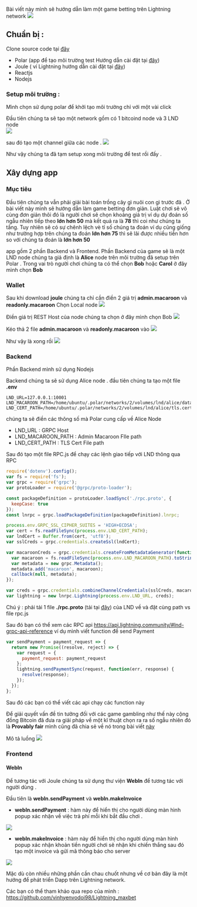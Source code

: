 Bài viết này mình sẽ hướng dẫn làm một game betting trên Lightning network 
![](https://images.viblo.asia/08428827-b519-475b-9edc-6138767e0003.png)

## Chuẩn bị :
Clone source code tại [đây](https://github.com/vinhyenvodoi98/Lightning_maxbet)

* Polar (app để tạo môi trường test Hướng dẫn cài đặt tại [đây](https://viblo.asia/p/bitcoin-polar-1-not-nhac-setup-xong-lightning-network-Az45ba7QlxY))
* Joule ( ví Lightning hướng dẫn cài đặt tại [đây](https://lightningjoule.com/))
* Reactjs
* Nodejs

### Setup môi trường : 
Mình chọn sử dụng polar để khởi tạo môi trường chỉ với một vài click

Đầu tiên chúng ta sẽ tạo một network gồm có 1 bitcoind node và 3 LND node   
![](https://images.viblo.asia/910c2515-b3b7-4a96-bdae-7978fb6465b4.png)

sau đó tạo một channel giữa các node .
![](https://images.viblo.asia/17ed6e71-b8b5-4c75-a093-b66acfdf4b54.png)

Như vậy chúng ta đã tạm setup xong môi trường để test rồi đấy .

## Xây dựng app
### Mục tiêu
Đầu tiên chúng ta vẫn phải giải bài toán trồng cây gì nuôi con gì trước đã . Ở bài viết này mình sẽ hướng dẫn làm game betting đơn giản.
Luật chơi sẽ vô cùng đơn giản thôi đó là người chơi sẽ chọn khoảng giá trị ví dụ dự đoán số ngẫu nhiên tiếp theo **lớn hơn 50** mà kết quả ra là **78** thì coi như chúng ta tắng. Tuy nhiên sẽ có sự chênh lệch vè tỉ số chúng ta đoán ví dụ cũng giống như trường hợp trên chúng ta đoán **lớn hơn 75** thì sẽ lãi được nhiều tiền hơn so với chúng ta đoán là **lớn hơn 50** 

app gồm 2 phần Backend và Frontend. Phần Backend của game sẽ là một LND node chúng ta giả định là **Alice** node trên môi trường đã setup trên Polar . Trong vai trò người chơi chúng ta có thể chọn **Bob** hoặc **Carol**  ở đây mình chọn **Bob**

### Wallet
Sau khi download **joule** chúng ta chỉ cần điền 2 giá trị **admin.macaroon** và **readonly.macaroon** 
Chọn Local node
![](https://images.viblo.asia/bac3b023-a7c7-47bd-bac5-3f565d71b4e0.png)

Điền giá trị REST Host của node chúng ta chọn ở đây mình chọn Bob
![](https://images.viblo.asia/78f38639-b6d5-4ec5-bb85-cacedd8a4c1f.png)

Kéo thả 2 file **admin.macaroon** và **readonly.macaroon**  vào
![](https://images.viblo.asia/837a077d-6a85-44cd-8778-9824ffde23f9.png)

Như vậy là xong rồi
![](https://images.viblo.asia/000d01d1-b302-4b38-b068-8c1a1dbc6c98.png)

### Backend
Phần Backend mình sử dụng Nodejs 

Backend chúng ta sẽ sử dụng Alice node . đầu tiên chúng ta tạo một file **.env** 
```
LND_URL=127.0.0.1:10001
LND_MACAROON_PATH=/home/ubuntu/.polar/networks/2/volumes/lnd/alice/data/chain/bitcoin/regtest/admin.macaroon
LND_CERT_PATH=/home/ubuntu/.polar/networks/2/volumes/lnd/alice/tls.cert
```
chúng ta sẽ điền các thông số mà Polar cung cấp về Alice Node
* LND_URL : GRPC Host
* LND_MACAROON_PATH : Admin Macaroon FIle path
* LND_CERT_PATH : TLS Cert File path

Sau đó tạo một file RPC.js để chạy các lệnh giao tiếp với LND thông qua RPC
```js
require('dotenv').config();
var fs = require('fs');
var grpc = require('grpc');
var protoLoader = require('@grpc/proto-loader');

const packageDefinition = protoLoader.loadSync('./rpc.proto', {
  keepCase: true
});
const lnrpc = grpc.loadPackageDefinition(packageDefinition).lnrpc;

process.env.GRPC_SSL_CIPHER_SUITES = 'HIGH+ECDSA';
var cert = fs.readFileSync(process.env.LND_CERT_PATH);
var lndCert = Buffer.from(cert, 'utf8');
var sslCreds = grpc.credentials.createSsl(lndCert);

var macaroonCreds = grpc.credentials.createFromMetadataGenerator(function(args, callback) {
  var macaroon = fs.readFileSync(process.env.LND_MACAROON_PATH).toString('hex');
  var metadata = new grpc.Metadata();
  metadata.add('macaroon', macaroon);
  callback(null, metadata);
});

var creds = grpc.credentials.combineChannelCredentials(sslCreds, macaroonCreds);
var lightning = new lnrpc.Lightning(process.env.LND_URL, creds);
```
Chú ý : phải tải 1 file **./rpc.proto** (tải tại [đây](https://github.com/lightningnetwork/lnd/blob/master/lnrpc/rpc.proto)) của LND về và đặt cùng path vs file rpc.js

Sau đó bạn có thể xem các RPC api https://api.lightning.community/#lnd-grpc-api-reference
ví dụ mình viết function để send Payment

```js
var sendPayment = payment_request => {
  return new Promise((resolve, reject) => {
    var request = {
      payment_request: payment_request
    };
    lightning.sendPaymentSync(request, function(err, response) {
      resolve(response);
    });
  });
};
```
Sau đó các bạn có thể viết các api chạy các function này

Để giải quyết vấn đề tin tưởng đối với các game gambling như thế này cộng đồng Bitcoin đã đưa ra giải pháp về một kĩ thuật chọn ra ra số ngẫu nhiên đó là **Provably fair** mình cũng đã chia sẻ về nó trong bài viết [này](https://viblo.asia/p/co-che-provably-fair-cua-nhung-game-gambling-online-3P0lPYog5ox)

Mô tả luồng 
![](https://images.viblo.asia/18cc0811-8a32-40a2-8e9e-c7b07c9e6f2e.png)


### Frontend

#### Webln
Để tương tác với Joule chúng ta sử dụng thư viện **Webln** để tương tác với người dùng .

Đầu tiên là **webln.sendPayment** và **webln.makeInvoice**

* **webln.sendPayment** : hàm này để hiển thị cho người dùng màn hình popup xác nhận về việc trả phí mỗi khi bắt đầu chơi .

![](https://images.viblo.asia/df992da5-9663-4670-8e26-6f824d54f245.png)

* **webln.makeInvoice** : hàm này để hiển thị cho người dùng màn hình popup xác nhận khoản tiền người chơi sẽ nhận khi chiến thắng sau đó tạo một invoice và gửi mã thông báo cho server

![](https://images.viblo.asia/9ece1480-3fa0-4daa-9281-17a18b1077ab.png)

Mặc dù còn nhiều những phần cần chau chuốt nhưng về cơ bản đây là một hướng để phát triển Dapp trên Lightning network.

Các bạn có thể tham khảo qua repo của mình : https://github.com/vinhyenvodoi98/Lightning_maxbet